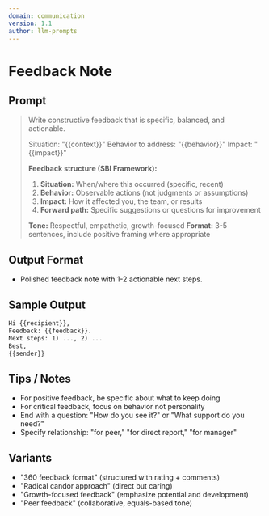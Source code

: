 ```yaml
---
domain: communication
version: 1.1
author: llm-prompts
---
```


# Feedback Note

## Prompt
> Write constructive feedback that is specific, balanced, and actionable.
>
> Situation: "{{context}}"
> Behavior to address: "{{behavior}}"
> Impact: "{{impact}}"
>
> **Feedback structure (SBI Framework):**
> 1. **Situation:** When/where this occurred (specific, recent)
> 2. **Behavior:** Observable actions (not judgments or assumptions)
> 3. **Impact:** How it affected you, the team, or results
> 4. **Forward path:** Specific suggestions or questions for improvement
>
> **Tone:** Respectful, empathetic, growth-focused
> **Format:** 3-5 sentences, include positive framing where appropriate
## Output Format
- Polished feedback note with 1-2 actionable next steps.
## Sample Output
```markdown
Hi {{recipient}},
Feedback: {{feedback}}.
Next steps: 1) ..., 2) ...
Best,
{{sender}}
```
## Tips / Notes
- For positive feedback, be specific about what to keep doing
- For critical feedback, focus on behavior not personality
- End with a question: "How do you see it?" or "What support do you need?"
- Specify relationship: "for peer," "for direct report," "for manager"
## Variants
- "360 feedback format" (structured with rating + comments)
- "Radical candor approach" (direct but caring)
- "Growth-focused feedback" (emphasize potential and development)
- "Peer feedback" (collaborative, equals-based tone)
